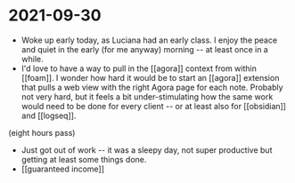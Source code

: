 # 2021-09-30

- Woke up early today, as Luciana had an early class. I enjoy the peace and quiet in the early (for me anyway) morning -- at least once in a while.
- I'd love to have a way to pull in the [[agora]] context from within [[foam]]. I wonder how hard it would be to start an [[agora]] extension that pulls a web view with the right Agora page for each note. Probably not very hard, but it feels a bit under-stimulating how the same work would need to be done for every client -- or at least also for [[obsidian]] and [[logseq]]. 

(eight hours pass)

- Just got out of work -- it was a sleepy day, not super productive but getting at least some things done.
- [[guaranteed income]]